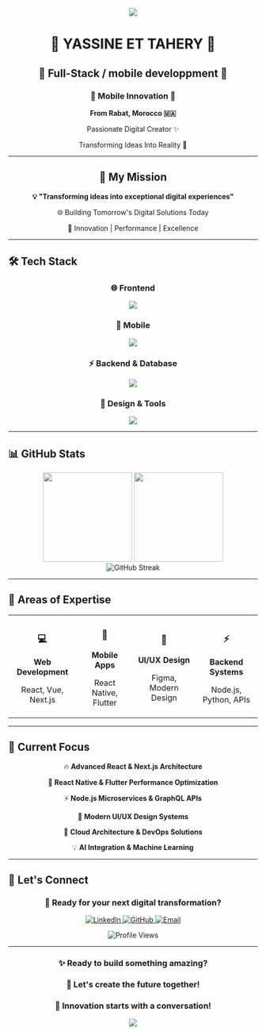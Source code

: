 <div align="center">
  <img src="https://capsule-render.vercel.app/api?type=waving&color=gradient&height=200&section=header&text=passionat-with%20Developement&fontSize=32&fontColor=fff&animation=fadeIn&fontAlignY=35&desc=Crafting%20Digital%20Experiences&descSize=16&descAlignY=55" />
</div>

<div align="center">
  <h1>🚀 YASSINE ET TAHERY 🚀</h1>
  <h2>💫 Full-Stack / mobile developpment 💫</h2>
  <h3>🌟 Mobile Innovation  🌟</h3>
</div>

<div align="center">
  <p><strong>From Rabat, Morocco 🇲🇦</strong></p>
  <p>Passionate Digital Creator ✨</p>
  <p>Transforming Ideas Into Reality 🎯</p>
</div>

---

<div align="center">
  <h2>🎯 My Mission</h2>
  <p><strong>💡 "Transforming ideas into exceptional digital experiences"</strong></p>
  <p>🌐 Building Tomorrow's Digital Solutions Today</p>
  <p>🚀 Innovation | Performance | Excellence</p>
</div>

---

## 🛠️ **Tech Stack**

<div align="center">
  
### 🌐 **Frontend**
<p>
  <img src="https://skillicons.dev/icons?i=react,vue,nextjs,nuxt,typescript,javascript,html,css,tailwind,bootstrap" />
</p>

### 📱 **Mobile**
<p>
  <img src="https://skillicons.dev/icons?i=react,flutter,swift,kotlin,androidstudio,firebase" />
</p>

### ⚡ **Backend & Database**
<p>
  <img src="https://skillicons.dev/icons?i=nodejs,python,php,express,django,fastapi,mongodb,mysql,postgresql," />
</p>

### 🎨 **Design & Tools**
<p>
  <img src="https://skillicons.dev/icons?i=figma,photoshop,illustrator,git,github,vscode,postman" />
</p>


</div>

---

## 📊 **GitHub Stats**

<div align="center">
  <img height="180em" src="https://github-readme-stats.vercel.app/api?username=YassineET&show_icons=true&theme=tokyonight&include_all_commits=true&count_private=true" />
  <img height="180em" src="https://github-readme-stats.vercel.app/api/top-langs/?username=YassineET&layout=compact&theme=tokyonight" />
</div>

<div align="center">
  <img src="https://github-readme-streak-stats.herokuapp.com/?user=YassineET&theme=tokyonight" alt="GitHub Streak" />
</div>

---

## 🚀 **Areas of Expertise**

<div align="center">
  <table>
    <tr>
      <td align="center">
        <h3>💻</h3>
        <strong>Web Development</strong>
        <p>React, Vue, Next.js</p>
      </td>
      <td align="center">
        <h3>📱</h3>
        <strong>Mobile Apps</strong>
        <p>React Native, Flutter</p>
      </td>
      <td align="center">
        <h3>🎨</h3>
        <strong>UI/UX Design</strong>
        <p>Figma, Modern Design</p>
      </td>
      <td align="center">
        <h3>⚡</h3>
        <strong>Backend Systems</strong>
        <p>Node.js, Python, APIs</p>
      </td>
    </tr>
  </table>
</div>

---

## 🎯 **Current Focus**

<div align="center">
  <p>🔥 <strong>Advanced React & Next.js Architecture</strong></p>
  <p>📱 <strong>React Native & Flutter Performance Optimization</strong></p>
  <p>⚡ <strong>Node.js Microservices & GraphQL APIs</strong></p>
  <p>🎨 <strong>Modern UI/UX Design Systems</strong></p>
  <p>🚀 <strong>Cloud Architecture & DevOps Solutions</strong></p>
  <p>💡 <strong>AI Integration & Machine Learning</strong></p>
</div>

---

## 🌟 **Let's Connect**

<div align="center">
  <h3>💼 Ready for your next digital transformation?</h3>
  
  <p>
    <a href="https://www.linkedin.com/in/yasine-et-tahery-159790324/" target="_blank">
      <img src="https://img.shields.io/badge/LinkedIn-0077B5?style=for-the-badge&logo=linkedin&logoColor=white" alt="LinkedIn" />
    </a>
    <a href="https://github.com/YassineET" target="_blank">
      <img src="https://img.shields.io/badge/GitHub-100000?style=for-the-badge&logo=github&logoColor=white" alt="GitHub" />
    </a>
    <a href="mailto:yassine.ettahery@gmail.com" target="_blank">
      <img src="https://img.shields.io/badge/Email-D14836?style=for-the-badge&logo=gmail&logoColor=white" alt="Email" />
    </a>
  </p>
  
  <p>
    <img src="https://komarev.com/ghpvc/?username=YassineET&color=blueviolet&style=for-the-badge&label=Profile+Views" alt="Profile Views" />
  </p>
</div>

---

<div align="center">
  <h3>✨ Ready to build something amazing?</h3>
  <h3>🚀 Let's create the future together!</h3>
  <h3>💫 Innovation starts with a conversation!</h3>
</div>

<div align="center">
  <img src="https://capsule-render.vercel.app/api?type=waving&color=gradient&height=120&section=footer&animation=fadeIn" />
</div>
